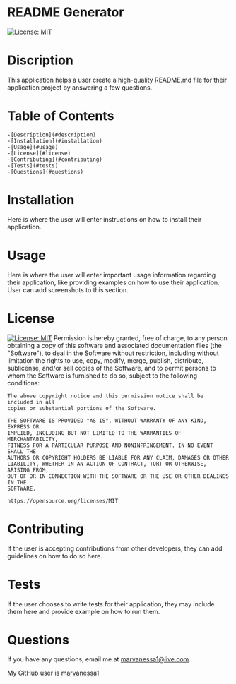 
# README Generator

[![License: MIT](https://img.shields.io/badge/License-MIT-yellow.svg)](https://opensource.org/licenses/MIT)


# Discription
This application helps a user create a high-quality README.md file for their application project by answering a few questions.

# Table of Contents


    -[Description](#description)
    -[Installation](#installation)
    -[Usage](#usage)
    -[License](#license)
    -[Contributing](#contributing)
    -[Tests](#tests)
    -[Questions](#questions)
    

# Installation

Here is where the user will enter instructions on how to install their application.

# Usage

Here is where the user will enter important usage information regarding their application, like providing examples on how to use their application.  User can add screenshots to this section.

# License

[![License: MIT](https://img.shields.io/badge/License-MIT-yellow.svg)](https://opensource.org/licenses/MIT)
    Permission is hereby granted, free of charge, to any person obtaining a copy
    of this software and associated documentation files (the "Software"), to deal
    in the Software without restriction, including without limitation the rights
    to use, copy, modify, merge, publish, distribute, sublicense, and/or sell
    copies of the Software, and to permit persons to whom the Software is
    furnished to do so, subject to the following conditions:

    The above copyright notice and this permission notice shall be included in all
    copies or substantial portions of the Software.

    THE SOFTWARE IS PROVIDED "AS IS", WITHOUT WARRANTY OF ANY KIND, EXPRESS OR
    IMPLIED, INCLUDING BUT NOT LIMITED TO THE WARRANTIES OF MERCHANTABILITY,
    FITNESS FOR A PARTICULAR PURPOSE AND NONINFRINGEMENT. IN NO EVENT SHALL THE
    AUTHORS OR COPYRIGHT HOLDERS BE LIABLE FOR ANY CLAIM, DAMAGES OR OTHER
    LIABILITY, WHETHER IN AN ACTION OF CONTRACT, TORT OR OTHERWISE, ARISING FROM,
    OUT OF OR IN CONNECTION WITH THE SOFTWARE OR THE USE OR OTHER DEALINGS IN THE
    SOFTWARE.
    
    https://opensource.org/licenses/MIT

# Contributing

If the user is accepting contributions from other developers, they can add guidelines on how to do so here. 

# Tests

If the user chooses to write tests for their application, they may include them here and provide example on how to run them.

# Questions


  If you have any questions, email me at [marvanessa1@live.com](mailto:marvanessa1@live.com).

  My GitHub user is [marvanessa1](https://github.com/marvanessa1)
  
